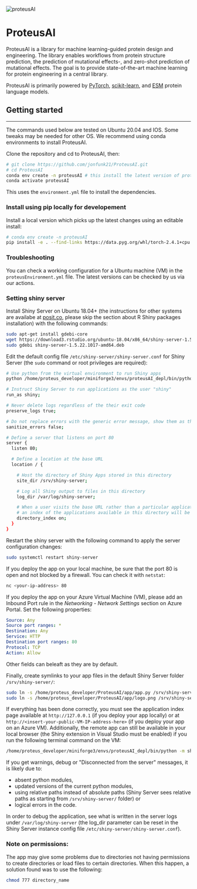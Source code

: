 
![proteusAI](https://github.com/jonfunk21/ProteusAI/assets/74795032/14f3b29e-deb5-4357-af2e-e19618f7e363)



# ProteusAI
ProteusAI is a library for machine learning-guided protein design and engineering. 
The library enables workflows from protein structure prediction, the prediction of 
mutational effects-, and zero-shot prediction of mutational effects.
The goal is to provide state-of-the-art machine learning for protein engineering in a central library.

ProteusAI is primarily powered by [PyTorch](https://pytorch.org/get-started/locally/), 
[scikit-learn](https://scikit-learn.org/stable/), 
and [ESM](https://github.com/facebookresearch/esm) protein language models. 

## Getting started

----
The commands used below are tested on Ubuntu 20.04 and IOS. Some tweaks may be needed for other OS.
We recommend using conda environments to install ProteusAI.


Clone the repository and cd to ProteusAI, then:

```bash
# git clone https://github.com/jonfunk21/ProteusAI.git
# cd ProteusAI 
conda env create -n proteusAI # this install the latest version of proteusAI in a new environment
conda activate proteusAI
```

This uses the `environment.yml` file to install the dependencies.

### Install using pip locally for developement

Install a local version which picks up the latest changes using an editable install:

```bash
# conda env create -n proteusAI 
pip install -e . --find-links https://data.pyg.org/whl/torch-2.4.1+cpu.html
```

### Troubleshooting
You can check a working configuration for a Ubuntu machine (VM) 
in the `proteusEnvironment.yml` file. The latest versions can be checked by us via
our actions.

### Setting shiny server

Install Shiny Server on Ubuntu 18.04+ (the instructions for other systems are availabe at <a href="https://posit.co/download/shiny-server/?_gl=1*1mdig69*_ga*MTQ1ODYyNTEzMC4xNzE5ODQwMDQy*_ga_8QJS108GF1*MTcxOTg0Mzg4MC4yLjEuMTcxOTg0Mzg4My4wLjAuMA..*_ga_2C0WZ1JHG0*MTcxOTg0Mzg4MC4yLjEuMTcxOTg0Mzg4My4wLjAuMA.." target="_blank">posit.co</a>, please skip the section about R Shiny packages installation) with the following commands:
```bash
sudo apt-get install gdebi-core
wget https://download3.rstudio.org/ubuntu-18.04/x86_64/shiny-server-1.5.22.1017-amd64.deb
sudo gdebi shiny-server-1.5.22.1017-amd64.deb
```

Edit the default config file `/etc/shiny-server/shiny-server.conf` for Shiny Server (the `sudo` command or root privileges are required):
```bash
# Use python from the virtual environment to run Shiny apps
python /home/proteus_developer/miniforge3/envs/proteusAI_depl/bin/python;

# Instruct Shiny Server to run applications as the user "shiny"
run_as shiny;

# Never delete logs regardless of the their exit code
preserve_logs true;

# Do not replace errors with the generic error message, show them as they are
sanitize_errors false;

# Define a server that listens on port 80
server {
  listen 80;

  # Define a location at the base URL
  location / {

    # Host the directory of Shiny Apps stored in this directory
    site_dir /srv/shiny-server;

    # Log all Shiny output to files in this directory
    log_dir /var/log/shiny-server;

    # When a user visits the base URL rather than a particular application,
    # an index of the applications available in this directory will be shown.
    directory_index on;
  }
}
```
Restart the shiny server with the following command to apply the server configuration changes:
```bash
sudo systemctl restart shiny-server
```
If you deploy the app on your local machine, be sure that the port 80 is open and not blocked by a firewall. You can check it with `netstat`:
```bash
nc <your-ip-address> 80
```
If you deploy the app on your Azure Virtual Machine (VM), please add an Inbound Port rule in the <i>Networking - Network Settings</i> section on Azure Portal. Set the following properties:
```yaml
Source: Any
Source port ranges: *
Destination: Any
Service: HTTP
Destination port ranges: 80
Protocol: TCP
Action: Allow
```
Other fields can beleaft as they are by default.

Finally, create symlinks to your app files in the default Shiny Server folder `/srv/shiny-server/`:

```bash
sudo ln -s /home/proteus_developer/ProteusAI/app/app.py /srv/shiny-server/app.py
sudo ln -s /home/proteus_developer/ProteusAI/app/logo.png /srv/shiny-server/logo.png
```
If everything has been done correctly, you must see the application index page available at `http://127.0.0.1` (if you deploy your app locally) or at `http://<insert-your-public-VM-IP-address-here>` (if you deploy your app on an Azure VM). Additionally, the remote app can still be available in your local browser (the Shiny extension in Visual Studio must be enabled) if you run the following terminal command on the VM:
```bash
/home/proteus_developer/miniforge3/envs/proteusAI_depl/bin/python -m shiny run --port 33015 --reload --autoreload-port 43613 /home/proteus_developer/ProteusAI/app/app.py
```
If you get warnings, debug or "Disconnected from the server" messages, it is likely due to: 
- absent python modules,
- updated versions of the current python modules, 
- using relative paths instead of absolute paths (Shiny Server sees relative paths as starting from `/srv/shiny-server/` folder) 
or 
- logical errors in the code. 

In order to debug the application, see what is written in the server logs under `/var/log/shiny-server` (the log_dir parameter can be reset in the Shiny Server instance config file `/etc/shiny-server/shiny-server.conf`).

### Note on permissions:
The app may give some problems due to directories not having permissions to create directories or load files to certain directories. When this happen, a solution found was to use  the following:

```bash
chmod 777 directory_name
```


